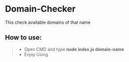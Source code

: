 # Domain-Checker
This check available domains of that name

<h2>How to use:</h2>

> - Open CMD and type **node index.js domain-name**
> - Enjoy Using
